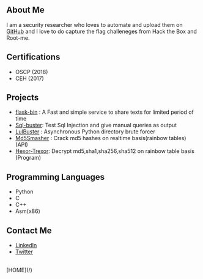 ## About Me

I am a security researcher who loves to automate and upload them on  [GitHub](https://github.com/geek-repo/) and I love to do capture the flag challeneges from Hack the Box and Root-me.

## Certifications
  - OSCP (2018)
  - CEH  (2017)

## Projects
  - [flask-bin](https://github.com/geek-repo/flask-bin) :  A Fast and simple service to share texts for limited period of time 
  - [Sql-buster](https://github.com/geek-repo/sqlbuster):  Test Sql Injection and give manual queries as output
  - [LulBuster](https://github.com/geek-repo/lulbuster) :  Asynchronous Python directory brute forcer 
  - [Md5Smasher](https://github.com/geek-repo/Md5-Smasher) : Crack md5 hashes on realtime basis(rainbow tables) (API)
  - [Hexor-Trexor](https://github.com/geek-repo/Hexor-Trexor): Decrypt md5,sha1,sha256,sha512 on rainbow table basis (Program)

## Programming Languages
  - Python
  - C
  - C++
  - Asm(x86)

## Contact Me
  - [LinkedIn](https://linkedin.com/in/sarthaksaini899/)
  - [Twitter](https://twitter.com/Sarthak_0000)
  
 
<br/>
[HOME](/)
